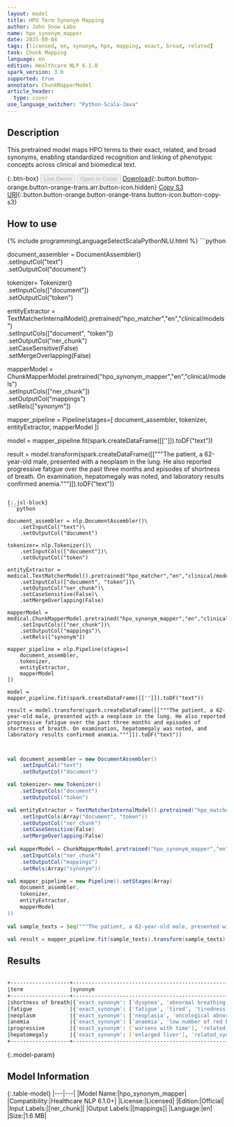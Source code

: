 ```yaml
---
layout: model
title: HPO Term Synonym Mapping
author: John Snow Labs
name: hpo_synonym_mapper
date: 2025-09-04
tags: [licensed, en, synonym, hpo, mapping, exact, broad, related]
task: Chunk Mapping
language: en
edition: Healthcare NLP 6.1.0
spark_version: 3.0
supported: true
annotator: ChunkMapperModel
article_header:
  type: cover
use_language_switcher: "Python-Scala-Java"
---
```


## Description

This pretrained model maps HPO terms to their exact, related, and broad synonyms, enabling standardized recognition and linking of phenotypic concepts across clinical and biomedical text.

{:.btn-box}
<button class="button button-orange" disabled>Live Demo</button>
<button class="button button-orange" disabled>Open in Colab</button>
[Download](https://s3.amazonaws.com/auxdata.johnsnowlabs.com/clinical/models/hpo_synonym_mapper_en_6.1.0_3.0_1756998808734.zip){:.button.button-orange.button-orange-trans.arr.button-icon.hidden}
[Copy S3 URI](s3://auxdata.johnsnowlabs.com/clinical/models/hpo_synonym_mapper_en_6.1.0_3.0_1756998808734.zip){:.button.button-orange.button-orange-trans.button-icon.button-copy-s3}

## How to use



<div class="tabs-box" markdown="1">
{% include programmingLanguageSelectScalaPythonNLU.html %}
```python

document_assembler = DocumentAssembler()\
      .setInputCol("text")\
      .setOutputCol("document")

tokenizer= Tokenizer()\
    .setInputCols(["document"])\
    .setOutputCol("token")

entityExtractor = TextMatcherInternalModel().pretrained("hpo_matcher","en","clinical/models")\
    .setInputCols(["document", "token"])\
    .setOutputCol("ner_chunk")\
    .setCaseSensitive(False)\
    .setMergeOverlapping(False)
 
mapperModel = ChunkMapperModel.pretrained("hpo_synonym_mapper","en","clinical/models")\
    .setInputCols(["ner_chunk"])\
    .setOutputCol("mappings")\
    .setRels(["synonym"])

mapper_pipeline = Pipeline(stages=[
    document_assembler,
    tokenizer,
    entityExtractor,
    mapperModel
])

model = mapper_pipeline.fit(spark.createDataFrame([['']]).toDF("text"))

result = model.transform(spark.createDataFrame([["""The patient, a 62-year-old male, presented with a neoplasm in the lung. He also reported progressive fatigue over the past three months and episodes of shortness of breath. On examination, hepatomegaly was noted, and laboratory results confirmed anemia."""]]).toDF("text"))


```

{:.jsl-block}
```python

document_assembler = nlp.DocumentAssembler()\
    .setInputCol("text")\
    .setOutputCol("document")

tokenizer= nlp.Tokenizer()\
    .setInputCols(["document"])\
    .setOutputCol("token")

entityExtractor = medical.TextMatcherModel().pretrained("hpo_matcher","en","clinical/models")\
    .setInputCols(["document", "token"])\
    .setOutputCol("ner_chunk")\
    .setCaseSensitive(False)\
    .setMergeOverlapping(False)
 
mapperModel = medical.ChunkMapperModel.pretrained("hpo_synonym_mapper","en","clinical/models")\
    .setInputCols(["ner_chunk"])\
    .setOutputCol("mappings")\
    .setRels(["synonym"])

mapper_pipeline = nlp.Pipeline(stages=[
    document_assembler,
    tokenizer,
    entityExtractor,
    mapperModel
])

model = mapper_pipeline.fit(spark.createDataFrame([['']]).toDF("text"))

result = model.transform(spark.createDataFrame([["""The patient, a 62-year-old male, presented with a neoplasm in the lung. He also reported progressive fatigue over the past three months and episodes of shortness of breath. On examination, hepatomegaly was noted, and laboratory results confirmed anemia."""]]).toDF("text"))
                

```
```scala

val document_assembler = new DocumentAssembler()
    .setInputCol("text")
    .setOutputCol("document")

val tokenizer= new Tokenizer()
    .setInputCols("document")
    .setOutputCol("token")

val entityExtractor = TextMatcherInternalModel().pretrained("hpo_matcher","en","clinical/models")
    .setInputCols(Array("document", "token"))
    .setOutputCol("ner_chunk")
    .setCaseSensitive(False)
    .setMergeOverlapping(False)
 
val mapperModel = ChunkMapperModel.pretrained("hpo_synonym_mapper","en","clinical/models")
    .setInputCols("ner_chunk")
    .setOutputCol("mappings")
    .setRels(Array("synonym"))

val mapper_pipeline = new Pipeline().setStages(Array(
    document_assembler,
    tokenizer,
    entityExtractor,
    mapperModel
))
    
val sample_texts = Seq("""The patient, a 62-year-old male, presented with a neoplasm in the lung. He also reported progressive fatigue over the past three months and episodes of shortness of breath. On examination, hepatomegaly was noted, and laboratory results confirmed anemia.""").toDF("text")

val result = mapper_pipeline.fit(sample_texts).transform(sample_texts)

```
</div>

## Results

```bash

+-------------------+------------------------------------------------------------------------------------------------------------------------------------------------------------------------------------------------------------------------+
|term               |synonym                                                                                                                                                                                                                 |
+-------------------+------------------------------------------------------------------------------------------------------------------------------------------------------------------------------------------------------------------------+
|shortness of breath|{'exact_synonym': ['dyspnea', 'abnormal breathing', 'breathing difficulty', 'difficult to breathe', 'difficulty breathing', 'dyspnoea', 'trouble breathing'], 'related_synonym': ['panting'], 'broad_synonym': []}      |
|fatigue            |{'exact_synonym': ['fatigue', 'tired', 'tiredness'], 'related_synonym': [], 'broad_synonym': []}                                                                                                                        |
|neoplasm           |{'exact_synonym': ['neoplasia', 'oncological abnormality', 'tumor', 'tumour'], 'related_synonym': ['cancer', 'oncology'], 'broad_synonym': ['abnormal tissue mass']}                                                    |
|anemia             |{'exact_synonym': ['anaemia', 'low number of red blood cells or haemoglobin', 'low number of red blood cells or hemoglobin'], 'related_synonym': ['decreased haemoglobin', 'decreased hemoglobin'], 'broad_synonym': []}|
|progressive        |{'exact_synonym': ['worsens with time'], 'related_synonym': ['progressive disorder'], 'broad_synonym': []}                                                                                                              |
|hepatomegaly       |{'exact_synonym': ['enlarged liver'], 'related_synonym': [], 'broad_synonym': []}                                                                                                                                       |
+-------------------+------------------------------------------------------------------------------------------------------------------------------------------------------------------------------------------------------------------------+

```

{:.model-param}
## Model Information

{:.table-model}
|---|---|
|Model Name:|hpo_synonym_mapper|
|Compatibility:|Healthcare NLP 6.1.0+|
|License:|Licensed|
|Edition:|Official|
|Input Labels:|[ner_chunk]|
|Output Labels:|[mappings]|
|Language:|en|
|Size:|1.6 MB|